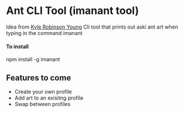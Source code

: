 # Ant CLI Tool (imanant tool) 

Idea from [Kyle Robinson Young](https://www.youtube.com/watch?v=C9xGEJ80jjs)
Cli tool that prints out aski ant art when typing in the command imanant

#### To install

npm install -g imanant



## Features to come
- Create your own profile
- Add art to an exisitng profile
- Swap between profiles
